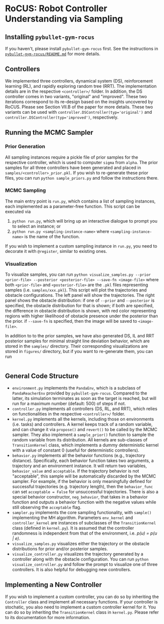 # RoCUS: Robot Controller Understanding via Sampling

## Installing `pybullet-gym-rocus`
If you haven't, please install `pybullet-gym-rocus` first. See the instructions in [`pybullet-gym-rocus/README.md`](pybullet-gym-rocus/README.md) for more details. 

## Controllers
We implemented three controllers, dynamical system (DS), reinforcement learning (RL), and rapidly exploring random tree (RRT). The implementation details are in the respective `<controller>/` folder. In addition, the DS controller comes in two variants, "original" and "improved". These two iterations correspond to its re-design based on the insights uncovered by RoCUS. Please see Section VII.B of the paper for more details. These two variants can be used with `controller.DSController(typ='original')` and `controller.DSController(typ='improved')`, respectively. 

## Running the MCMC Sampler
### Prior Generation
All sampling instances require a pickle file of prior samples for the respective controller, which is used to computer `sigma` from `alpha`. The prior samples for all three controllers have been generated and placed in `samples/<controller>_prior.pkl`. If you wish to re-generate these prior files, you can run `python sample_priors.py` and follow the instructions there. 

### MCMC Sampling
The main entry point is `run.py`, which contains a list of sampling instances, each implemented as a parameter-free function. This script can be executed via 
1. `python run.py`, which will bring up an interactive dialogue to prompt you to select an instance; or
2. `python run.py <sampling-instance-name>` where `<sampling-instance-name>` is the name of the function. 

If you wish to implement a custom sampling instance in `run.py`, you need to decorate it with `@register`, similar to existing ones. 

### Visualization
To visualize samples, you can run `python visualize_samples.py --prior <prior-file> --posterior <posterior-file> --save-fn <image-file>` where both `<prior-file>` and `<posterior-file>` are the `.pkl` files representing samples (i.e. `samples/xxx.pkl`). This script will plot the trajectories and obstacle configurations. The left panel will show the trajectories. The right panel shows the obstacle distribution: if one of `--prior` and `--posterior` is specified, the obstacle distribution for that is shown; if both are specified, the difference in obstacle distribution is shown, with red color representing regions with higher likelihood of obstacle presence under the posterior than the prior. if `--save-fn` is specified, then the image will be saved to `<image-file>`. 

In addition to to the prior samples, we have also generated DS, IL and RRT posterior samples for minimal straight line deviation behavior, which are stored in the `samples/` directory. Their corresponding visualizations are stored in `figures/` directory, but if you want to re-generate them, you can run
```sh
```

## General Code Structure
* `environment.py` implements the `PandaEnv`, which is a subclass of `PandaReacherEnv` provided by `pybullet-gym-rocus`. Compared to the latter, its simulation terminates as soon as the target is reached, but will run for a maximum number (default: 500) of steps if not. 
* `controller.py` implements all controllers (DS, RL, and RRT), which relies on functionalities in the respective `<controller>/` folder. 
* `kernel.py` implements all the kernels, including those on environments (i.e. tasks) and controllers. A kernel keeps track of a random variable, and can change it via `propose()` and `revert()` to be called by the MCMC sampler. They also implement a `sample_prior()` function to sample the random variable from its distribution. All kernels are sub-classes of `TransitionKernel` class, which implements a dummy deterministic kernel with a value of constant 0 (useful for deterministic controllers). 
* `behavior.py` implements all the behavior functions (e.g., trajectory distance). Specifically, each behavior function takes two arguments, a trajectory and an environment instance. It will return two variables, `behavior_value` and `acceptable`. If the trajectory behavior is not "acceptable", this sample will be automatically discarded by the MCMC sampler. For example, if the behavior is only meaningfully defined for successful trajectories (e.g. trajectory length), then the `behavior_func` can set `acceptable = False` for unsuccessful trajectories. There is also a special behavior constructor, `neg_behavior`, that takes in a behavior function and outputs a behavior function with the negative values while still observing the `acceptable` flag. 
* `sampler.py` implements the core sampling functionality, with `sample()` implementing the MH algorithm. Parameters `env_kernel` and `controller_kernel` are instances of subclasses of the `TransitionKernel` class (defined in `kernel.py`). It is assumed that the controller randomness is independent from that of the environment, i.e. _p(u) = p(u | e)_. 
* `visualize_samples.py` visualizes either the trajectory or the obstacle distributions for prior and/or posterior samples. 
* `visualize_controller.py` visualizes the trajectory generated by a controller along with the obstacle configuration. You can run `python visualize_controller.py` and follow the prompt to visualize one of three controllers. It is also helpful for debugging new controllers. 

## Implementing a New Controller
If you wish to implement a custom controller, you can do so by inheriting the `Controller` class and implement all necessary functions. If your controller is stochatic, you also need to implement a custom controller kernel for it. You can do so by inheriting the `TransitionKernel` class in `kernel.py`. Please refer to its documentation for more information. 
